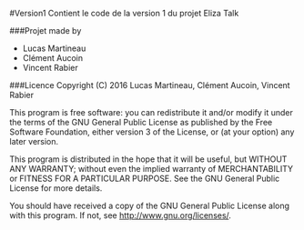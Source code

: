 #Version1
Contient le code de la version 1 du projet Eliza Talk

###Projet made by 
* Lucas Martineau
* Clément Aucoin
* Vincent Rabier

###Licence
Copyright (C) 2016 Lucas Martineau, Clément Aucoin, Vincent Rabier

This program is free software: you can redistribute it and/or modify
it under the terms of the GNU General Public License as published by
the Free Software Foundation, either version 3 of the License, or
(at your option) any later version.

This program is distributed in the hope that it will be useful,
but WITHOUT ANY WARRANTY; without even the implied warranty of
MERCHANTABILITY or FITNESS FOR A PARTICULAR PURPOSE.  See the
GNU General Public License for more details.

You should have received a copy of the GNU General Public License
along with this program.  If not, see http://www.gnu.org/licenses/.
